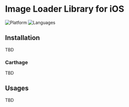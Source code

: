 # Image Loader Library for iOS

![Platform](https://img.shields.io/badge/platforms-iOS-blue.svg)
![Languages](https://img.shields.io/badge/languages-Swift-blue.svg)

## Installation
TBD

### Carthage
TBD

## Usages
TBD
